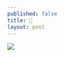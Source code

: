 ```yaml
---
published: false
title: 🌋
layout: post
---
```



![]({{site.baseurl}}/images/Volcan%20vertical.jpg?raw=true)
